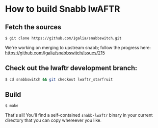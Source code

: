 # How to build Snabb lwAFTR

## Fetch the sources

```bash
$ git clone https://github.com/Igalia/snabbswitch.git
```

We're working on merging to upstream snabb; follow the
progress here: https://github.com/Igalia/snabbswitch/issues/215

## Check out the lwaftr development branch:

```bash
$ cd snabbswitch && git checkout lwaftr_starfruit
```

## Build

```bash
$ make
```

That's all!  You'll find a self-contained `snabb-lwaftr` binary in your
current directory that you can copy whereever you like.
